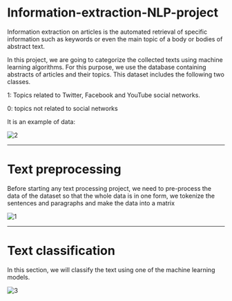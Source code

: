 # Information-extraction-NLP-project
Information extraction on articles is the automated retrieval of specific information such as keywords or even the main topic of a body or bodies of abstract text.

In this project, we are going to categorize the collected texts using machine learning algorithms. For this purpose, we use the database containing abstracts of articles and their topics. This dataset includes the following two classes.

1: Topics related to Twitter, Facebook and YouTube social networks.

0: topics not related to social networks

It is an example of data:

![2](https://user-images.githubusercontent.com/72104345/185800885-b1f19f7a-dd0f-4626-acf1-9b0cacbc23b5.png)
________________________________________________________________________________________
# Text preprocessing

Before starting any text processing project, we need to pre-process the data of the dataset so that the whole data is in one form, we tokenize the sentences and paragraphs and make the data into a matrix

![1](https://user-images.githubusercontent.com/72104345/185800826-d0deef67-7dbf-4706-91e5-93c4d8764143.png)

________________________________________________________________________________________
# Text classification

In this section, we will classify the text using one of the machine learning models.

![3](https://user-images.githubusercontent.com/72104345/185801003-d7a76567-d6e2-42c1-a68a-5c37ec5cbfa2.png)
